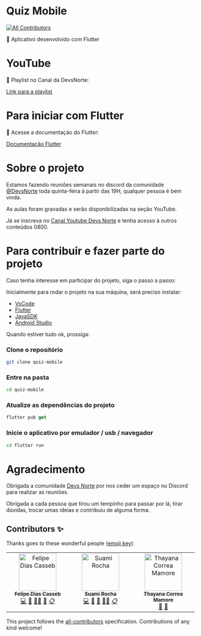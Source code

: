 # Quiz Mobile
<!-- ALL-CONTRIBUTORS-BADGE:START - Do not remove or modify this section -->
[![All Contributors](https://img.shields.io/badge/all_contributors-3-orange.svg?style=flat-square)](#contributors-)
<!-- ALL-CONTRIBUTORS-BADGE:END -->

📲 Aplicativo desenvolvido com Flutter

# YouTube

💚 Playlist no Canal da DevsNorte:

[Link para a playlist ](https://youtube.com/playlist?list=PLGSJEbvjHITVDaSoh4sS9tdXAqgiSaqxA&si=nqmY6NfpE_VlmwZ-)

# Para iniciar com Flutter

📃 Acesse a documentação do Flutter:

[Documentação Flutter](https://docs.flutter.dev/)

# Sobre o projeto

Estamos fazendo reuniões semanais no discord da comunidade [@DevsNorte](https://www.instagram.com/devsnorte/) toda quinta-feira à partir das 19H, qualquer pessoa é bem vinda.

As aulas foram gravadas e serão disponibilizadas na seção YouTube.

Já se inscreva no [Canal Youtube Devs Norte](https://www.youtube.com/@DevsNorte) e tenha acesso à outros conteúdos 0800.

# Para contribuir e fazer parte do projeto

Caso tenha interesse em participar do projeto, siga o passo a passo:

Inicialmente para rodar o projeto na sua máquina, será preciso instalar:
- [VsCode](https://code.visualstudio.com/)
- [Flutter](https://flutter.dev/)
- [JavaSDK](https://www.oracle.com/br/java/technologies/downloads/)
- [Android Studio](https://developer.android.com/studio?hl=pt-br)

Quando estiver tudo ok, prossiga:

### Clone o repositório
```bash
git clone quiz-mobile
```
### Entre na pasta
```bash
cd quiz-mobile
```
### Atualize as dependências do projeto
```dart
flutter pub get
```
### Inicie o aplicativo por emulador / usb / navegador
```bash
cd flutter run
```

# Agradecimento
Obrigada a comunidade [Devs Norte](https://devsnorte.com/) por nos ceder um espaço no Discord para realizar as reuniões.

Obrigada a cada pessoa que tirou um tempinho para passar por lá, tirar dúvidas, trocar umas ideias e contribuiu de alguma forma.

## Contributors ✨

Thanks goes to these wonderful people ([emoji key](https://allcontributors.org/docs/en/emoji-key)):

<!-- ALL-CONTRIBUTORS-LIST:START - Do not remove or modify this section -->
<!-- prettier-ignore-start -->
<!-- markdownlint-disable -->
<table>
  <tbody>
    <tr>
      <td align="center" valign="top" width="14.28%"><a href="https://www.linkedin.com/in/felipe-casseb-5522b538"><img src="https://avatars.githubusercontent.com/u/20211594?v=4?s=100" width="100px;" alt="Felipe Dias Casseb"/><br /><sub><b>Felipe Dias Casseb</b></sub></a><br /><a href="https://github.com/devsnorte/quiz-mobile/commits?author=felipecasseb" title="Code">💻</a> <a href="#ideas-felipecasseb" title="Ideas, Planning, & Feedback">🤔</a> <a href="#mentoring-felipecasseb" title="Mentoring">🧑‍🏫</a> <a href="#talk-felipecasseb" title="Talks">📢</a> <a href="#eventOrganizing-felipecasseb" title="Event Organizing">📋</a></td>
      <td align="center" valign="top" width="14.28%"><a href="https://bento.me/suamirochadev"><img src="https://avatars.githubusercontent.com/u/110056279?v=4?s=100" width="100px;" alt="Suami Rocha"/><br /><sub><b>Suami Rocha</b></sub></a><br /><a href="https://github.com/devsnorte/quiz-mobile/commits?author=suamirochadev" title="Code">💻</a> <a href="#design-suamirochadev" title="Design">🎨</a> <a href="#ideas-suamirochadev" title="Ideas, Planning, & Feedback">🤔</a> <a href="#mentoring-suamirochadev" title="Mentoring">🧑‍🏫</a> <a href="#eventOrganizing-suamirochadev" title="Event Organizing">📋</a></td>
      <td align="center" valign="top" width="14.28%"><a href="https://thayanacmamore.dev"><img src="https://avatars.githubusercontent.com/u/8525721?v=4?s=100" width="100px;" alt="Thayana Correa Mamore"/><br /><sub><b>Thayana Correa Mamore</b></sub></a><br /><a href="https://github.com/devsnorte/quiz-mobile/commits?author=thauska" title="Documentation">📖</a> <a href="https://github.com/devsnorte/quiz-mobile/pulls?q=is%3Apr+reviewed-by%3Athauska" title="Reviewed Pull Requests">👀</a></td>
    </tr>
  </tbody>
</table>

<!-- markdownlint-restore -->
<!-- prettier-ignore-end -->

<!-- ALL-CONTRIBUTORS-LIST:END -->

This project follows the [all-contributors](https://github.com/all-contributors/all-contributors) specification. Contributions of any kind welcome!
